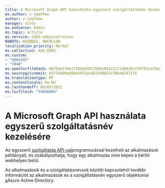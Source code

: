 ```yaml
---
title: A Microsoft Graph API használata egyszerű szolgáltatásnév kezelésére
ms.author: v-jmathew
author: v-jmathew
manager: scotv
ms.audience: Admin
ms.topic: article
ms.service: o365-administration
ROBOTS: NOINDEX, NOFOLLOW
localization_priority: Normal
ms.collection: Adm_O365
ms.custom:
- "9004345"
- "7848"
ms.openlocfilehash: 0675de17be1738da65017bb61043211113b62ba758751ca75ea4926683006e38
ms.sourcegitcommit: b5f7da89a650d2915dc652449623c78be6247175
ms.translationtype: MT
ms.contentlocale: hu-HU
ms.lasthandoff: 08/05/2021
ms.locfileid: "54038006"
---
```

# <a name="use-microsoft-graph-api-to-manage-service-principal"></a>A Microsoft Graph API használata egyszerű szolgáltatásnév kezelésére

Az egyszerű [szolgáltatás API-val](https://docs.microsoft.com/graph/api/resources/serviceprincipal)programozással kezelheti az alkalmazások példányait, és szabályozhatja, hogy egy alkalmazás mire képes a bérlői webhelyen belül.

Az alkalmazások és a szolgáltatásnévsok közötti kapcsolatról további információt az alkalmazások és a szolgáltatásnév egyszerű objektumai [a](https://docs.microsoft.com/azure/active-directory/develop/app-objects-and-service-principals)Azure Active Directory.
